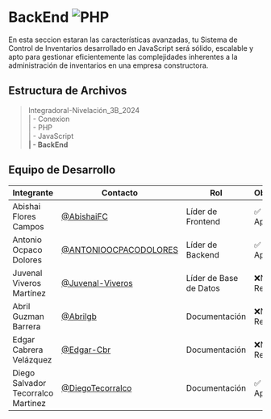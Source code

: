# BackEnd ![PHP](https://img.shields.io/badge/HTML5-E34F26?style=for-the-badge&logo=html5&logoColor=white)

En esta seccion estaran las características avanzadas, tu Sistema de Control de Inventarios desarrollado en JavaScript será sólido, escalable y apto para gestionar eficientemente las complejidades inherentes a la administración de inventarios en una empresa constructora.

 



## Estructura de Archivos
>IntegradoraI-Nivelación_3B_2024<br>
>| - Conexion<br>
>| - PHP<br>
>| - JavaScript <br>
>**| - BackEnd** <br>



## Equipo de Desarrollo

|Integrante|Contacto|Rol|Observaciones|
|------------|--------|---|---|
|Abishai Flores Campos|[@AbishaiFC](https://github.com/AbishaiFC)|Líder de Frontend|✅ Revisado y Aprobado|
|Antonio Ocpaco Dolores|[@ANTONIOOCPACODOLORES](https://github.com/ANTONIOOCPACODOLORES)|Líder de Backend| ✅ Revisado y Aprobado|
|Juvenal Viveros Martínez|[@Juvenal-Viveros](https://github.com/)|Líder de Base de Datos|❌No ha Revisado|
|Abril Guzman Barrera|[@Abrilgb](https://github.com/Abrilgb)|Documentación|❌No ha Revisado|
|Edgar Cabrera Velázquez |[@Edgar-Cbr](https://github.com/Edgar-Cbr)|Documentación |❌No ha Revisado|
|Diego Salvador Tecorralco Martinez |[@DiegoTecorralco](https://github.com/DiegoTecorralco)|Documentación|✅ Revisado y Aprobado.|